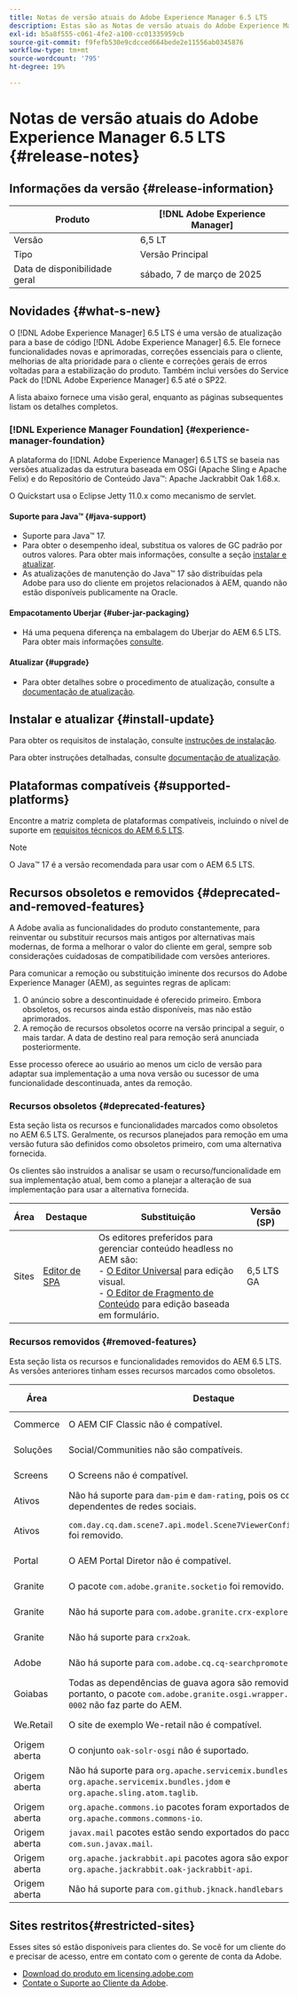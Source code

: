 ```yaml
---
title: Notas de versão atuais do Adobe Experience Manager 6.5 LTS
description: Estas são as Notas de versão atuais do Adobe Experience Manager 6.5 LTS.
exl-id: b5a8f555-c061-4fe2-a100-cc01335959cb
source-git-commit: f9fefb530e9cdcced664bede2e11556ab0345876
workflow-type: tm+mt
source-wordcount: '795'
ht-degree: 19%

---
```


# Notas de versão atuais do Adobe Experience Manager 6.5 LTS {#release-notes}

## Informações da versão {#release-information}

| Produto | [!DNL Adobe Experience Manager] |
|---|---|
| Versão | 6,5 LT |
| Tipo | Versão Principal |
| Data de disponibilidade geral | sábado, 7 de março de 2025 |

## Novidades {#what-s-new}

O [!DNL Adobe Experience Manager] 6.5 LTS é uma versão de atualização para a base de código [!DNL Adobe Experience Manager] 6.5. Ele fornece funcionalidades novas e aprimoradas, correções essenciais para o cliente, melhorias de alta prioridade para o cliente e correções gerais de erros voltadas para a estabilização do produto. Também inclui versões do Service Pack do [!DNL Adobe Experience Manager] 6.5 até o SP22.

A lista abaixo fornece uma visão geral, enquanto as páginas subsequentes listam os detalhes completos.

### [!DNL Experience Manager Foundation] {#experience-manager-foundation}

A plataforma do [!DNL Adobe Experience Manager] 6.5 LTS se baseia nas versões atualizadas da estrutura baseada em OSGi (Apache Sling e Apache Felix) e do Repositório de Conteúdo Java™: Apache Jackrabbit Oak 1.68.x.

O Quickstart usa o Eclipse Jetty 11.0.x como mecanismo de servlet.

#### Suporte para Java™  {#java-support}

* Suporte para Java™ 17.
* Para obter o desempenho ideal, substitua os valores de GC padrão por outros valores. Para obter mais informações, consulte a seção [instalar e atualizar](/help/sites-deploying/custom-standalone-install.md).
* As atualizações de manutenção do Java™ 17 são distribuídas pela Adobe para uso do cliente em projetos relacionados à AEM, quando não estão disponíveis publicamente na Oracle.

#### Empacotamento Uberjar {#uber-jar-packaging}

* Há uma pequena diferença na embalagem do Uberjar do AEM 6.5 LTS. Para obter mais informações [consulte](/help/sites-deploying/upgrading-code-and-customizations.md#update-the-aem-uber-jar-version-update-the-aem-uber-jar-version).

#### Atualizar {#upgrade}

* Para obter detalhes sobre o procedimento de atualização, consulte a [documentação de atualização](/help/sites-deploying/upgrade.md).

## Instalar e atualizar {#install-update}

Para obter os requisitos de instalação, consulte [instruções de instalação](/help/sites-deploying/custom-standalone-install.md).

Para obter instruções detalhadas, consulte [documentação de atualização](/help/sites-deploying/upgrade.md).

## Plataformas compatíveis {#supported-platforms}

Encontre a matriz completa de plataformas compatíveis, incluindo o nível de suporte em [requisitos técnicos do AEM 6.5 LTS](/help/sites-deploying/technical-requirements.md).

>[!NOTE]
>
>O Java™ 17 é a versão recomendada para usar com o AEM 6.5 LTS.

## Recursos obsoletos e removidos {#deprecated-and-removed-features}

A Adobe avalia as funcionalidades do produto constantemente, para reinventar ou substituir recursos mais antigos por alternativas mais modernas, de forma a melhorar o valor do cliente em geral, sempre sob considerações cuidadosas de compatibilidade com versões anteriores.

Para comunicar a remoção ou substituição iminente dos recursos do Adobe Experience Manager (AEM), as seguintes regras de aplicam:

1. O anúncio sobre a descontinuidade é oferecido primeiro. Embora obsoletos, os recursos ainda estão disponíveis, mas não estão aprimorados.
1. A remoção de recursos obsoletos ocorre na versão principal a seguir, o mais tardar. A data de destino real para remoção será anunciada posteriormente.

Esse processo oferece ao usuário ao menos um ciclo de versão para adaptar sua implementação a uma nova versão ou sucessor de uma funcionalidade descontinuada, antes da remoção.

### Recursos obsoletos {#deprecated-features}

Esta seção lista os recursos e funcionalidades marcados como obsoletos no AEM 6.5 LTS. Geralmente, os recursos planejados para remoção em uma versão futura são definidos como obsoletos primeiro, com uma alternativa fornecida.

Os clientes são instruídos a analisar se usam o recurso/funcionalidade em sua implementação atual, bem como a planejar a alteração de sua implementação para usar a alternativa fornecida.

| Área | Destaque | Substituição | Versão (SP) |
|---|---|---|---|
| Sites | [Editor de SPA](/help/sites-developing/spa-overview.md) | Os editores preferidos para gerenciar conteúdo headless no AEM são:<br>- [O Editor Universal](/help/sites-developing/universal-editor/introduction.md) para edição visual.<br>- [O Editor de Fragmento de Conteúdo](/help/assets/content-fragments/content-fragments-managing.md) para edição baseada em formulário. | 6,5 LTS GA |

### Recursos removidos {#removed-features}

Esta seção lista os recursos e funcionalidades removidos do AEM 6.5 LTS. As versões anteriores tinham esses recursos marcados como obsoletos.

| Área | Destaque | Substituição | Versão (SP) |
|--- |--- |--- |--- |
| Commerce | O AEM CIF Classic não é compatível. | Você deve migrar para o [AEM CIF](/help/commerce/cif/migration.md). | 6,5 LTS GA |
| Soluções | Social/Communities não são compatíveis. | Nenhuma substituição disponível. | 6,5 LTS GA |
| Screens | O Screens não é compatível. | Nenhuma substituição disponível. | 6,5 LTS GA |
| Ativos | Não há suporte para `dam-pim` e `dam-rating`, pois os conjuntos são dependentes de redes sociais. | Nenhuma substituição disponível. | 6,5 LTS GA |
| Ativos | `com.day.cq.dam.scene7.api.model.Scene7ViewerConfig#getSettings()` foi removido. | Use a api alternativa `com.day.cq.dam.scene7.api.model.Scene7ViewerConfig#getSettingsList()` que foi adicionada. | 6,5 LTS GA |
| Portal | O AEM Portal Diretor não é compatível. | Nenhuma substituição disponível. | 6,5 LTS GA |
| Granite | O pacote `com.adobe.granite.socketio` foi removido. | Nenhuma substituição disponível. | 6,5 LTS GA |
| Granite | Não há suporte para `com.adobe.granite.crx-explorer`. | Nenhuma substituição disponível. | 6,5 LTS GA |
| Granite | Não há suporte para `crx2oak`. | Escolha a versão relevante de [oak-upgrade](https://mvnrepository.com/artifact/org.apache.jackrabbit/oak-upgrade) | 6,5 LTS GA |
| Adobe | Não há suporte para `com.adobe.cq.cq-searchpromote-integration`. | Nenhuma substituição disponível. | 6,5 LTS GA |
| Goiabas | Todas as dependências de guava agora são removidas no AEM e, portanto, o pacote `com.adobe.granite.osgi.wrapper.guava-15.0.0-0002` não faz parte do AEM. | Os clientes podem adicionar o guava por conta própria se dependerem dele ou substituir o código do guava por coleções do java ou outras alternativas, se possível. | 6,5 LTS GA |
| We.Retail | O site de exemplo We-retail não é compatível. | Nenhuma substituição disponível. | 6,5 LTS GA |
| Origem aberta | O conjunto `oak-solr-osgi` não é suportado. | Nenhuma substituição disponível. | 6,5 LTS GA |
| Origem aberta | Não há suporte para `org.apache.servicemix.bundles.abdera-parser`, `org.apache.servicemix.bundles.jdom` e `org.apache.sling.atom.taglib`. | Nenhuma substituição disponível. | 6,5 LTS GA |
| Origem aberta | `org.apache.commons.io` pacotes foram exportados de `org.apache.commons.commons-io`. | Nenhuma alteração necessária. | 6,5 LTS GA |
| Origem aberta | `javax.mail` pacotes estão sendo exportados do pacote `com.sun.javax.mail`. | Nenhuma alteração necessária. | 6,5 LTS GA |
| Origem aberta | `org.apache.jackrabbit.api` pacotes agora são exportados do pacote `org.apache.jackrabbit.oak-jackrabbit-api`. | Nenhuma alteração necessária. | 6,5 LTS GA |
| Origem aberta | Não há suporte para `com.github.jknack.handlebars` | Escolher a [versão](https://mvnrepository.com/artifact/com.github.jknack/handlebars) relevante | 6,5 LTS GA |

## Sites restritos{#restricted-sites}

Esses sites só estão disponíveis para clientes do. Se você for um cliente do e precisar de acesso, entre em contato com o gerente de conta da Adobe.

* [Download do produto em licensing.adobe.com](https://licensing.adobe.com/)
* [Contate o Suporte ao Cliente da Adobe](https://experienceleague.adobe.com/en/docs/customer-one/using/home).

